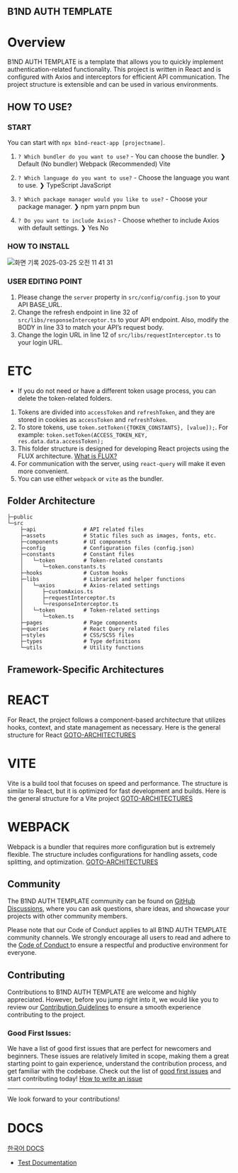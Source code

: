 ## B1ND AUTH TEMPLATE
# Overview
B1ND AUTH TEMPLATE is a template that allows you to quickly implement authentication-related functionality. This project is written in React and is configured with Axios and interceptors for efficient API communication. The project structure is extensible and can be used in various environments.

## HOW TO USE?

### START

You can start with `npx b1nd-react-app [projectname]`.

1. `? Which bundler do you want to use?` - You can choose the bundler.
❯   Default (No bundler)
    Webpack (Recommended)
    Vite

2. `? Which language do you want to use?` - Choose the language you want to use.
❯   TypeScript
    JavaScript

3. `? Which package manager would you like to use?` - Choose your package manager.
❯   npm
    yarn
    pnpm
    bun

4. `? Do you want to include Axios?` - Choose whether to include Axios with default settings.
❯   Yes
    No


### HOW TO INSTALL
![화면 기록 2025-03-25 오전 11 41 31](https://github.com/user-attachments/assets/ea5a7a11-705a-48d4-812b-c0d8b8df8ca8)




### USER EDITING POINT

1. Please change the `server` property in `src/config/config.json` to your API BASE_URL.
2. Change the refresh endpoint in line 32 of `src/libs/responseInterceptor.ts` to your API endpoint. Also, modify the BODY in line 33 to match your API’s request body.
3. Change the login URL in line 12 of `src/libs/requestInterceptor.ts` to your login URL.

# ETC
* If you do not need or have a different token usage process, you can delete the token-related folders.

1. Tokens are divided into `accessToken` and `refreshToken`, and they are stored in cookies as `accessToken` and `refreshToken`.
2. To store tokens, use `token.setToken({TOKEN_CONSTANTS}, [value]);`. For example: `token.setToken(ACCESS_TOKEN_KEY, res.data.data.accessToken);`
3. This folder structure is designed for developing React projects using the FLUX architecture. [What is FLUX?](https://velog.io/@alskt0419/FLUX-%EC%95%84%ED%82%A4%ED%85%8D%EC%B3%90%EB%9E%80)
4. For communication with the server, using `react-query` will make it even more convenient.
5. You can use either `webpack` or `vite` as the bundler.



## Folder Architecture
```
├─public
└─src
    ├─api               # API related files
    ├─assets            # Static files such as images, fonts, etc.
    ├─components        # UI components
    ├─config            # Configuration files (config.json)
    ├─constants         # Constant files
    │   └─token         # Token-related constants
    │      └─token.constants.ts
    ├─hooks             # Custom hooks
    ├─libs              # Libraries and helper functions
    │   └─axios         # Axios-related settings
    │      ├─customAxios.ts
    │      ├─requestInterceptor.ts
    │      └─responseInterceptor.ts
    │   └─token         # Token-related settings
    │      └─token.ts
    ├─pages             # Page components
    ├─queries           # React Query related files
    ├─styles            # CSS/SCSS files
    ├─types             # Type definitions
    └─utils             # Utility functions
```



## Framework-Specific Architectures
 # REACT
 For React, the project follows a component-based architecture that utilizes hooks, context, and state management as necessary. Here is the general structure for React
[GOTO-ARCHITECTURES](https://github.com/Team-B1ND/B1ND-AUTH-TEMPLATE/tree/main/docs/REACT_ARCHITECTURES.md)

 # VITE
 Vite is a build tool that focuses on speed and performance. The structure is similar to React, but it is optimized for fast development and builds. Here is the general structure for a Vite project
[GOTO-ARCHITECTURES](https://github.com/Team-B1ND/B1ND-AUTH-TEMPLATE/tree/main/docs/VITE_ARCHITECTURES.md)

# WEBPACK
 Webpack is a bundler that requires more configuration but is extremely flexible. The structure includes configurations for handling assets, code splitting, and optimization. 
[GOTO-ARCHITECTURES](https://github.com/Team-B1ND/B1ND-AUTH-TEMPLATE/tree/main/docs/WEBPACK_ARCHITECTURES.md)



## Community

The B1ND AUTH TEMPLATE community can be found on [GitHub Discussions](https://github.com/Team-B1ND/B1ND-AUTH-TEMPLATE/discussions), where you can ask questions, share ideas, and showcase your projects with other community members.

Please note that our Code of Conduct applies to all B1ND AUTH TEMPLATE community channels. We strongly encourage all users to read and adhere to the [Code of Conduct ](https://github.com/Team-B1ND/B1ND-AUTH-TEMPLATE/tree/main/docs/CODE_OF_CONDUCT.md) to ensure a respectful and productive environment for everyone.


## Contributing

Contributions to B1ND AUTH TEMPLATE are welcome and highly appreciated. However, before you jump right into it, we would like you to review our [Contribution Guidelines](https://github.com/Team-B1ND/B1ND-AUTH-TEMPLATE/tree/main/docs/contributing.md) to ensure a smooth experience contributing to the project.

### Good First Issues:
We have a list of good first issues that are perfect for newcomers and beginners. These issues are relatively limited in scope, making them a great starting point to gain experience, understand the contribution process, and get familiar with the codebase. Check out the list of [good first issues](https://github.com/Team-B1ND/B1ND-AUTH-TEMPLATE/issues?q=is%3Aissue%20state%3Aopen%20label%3A%22good%20first%20issue%22) and start contributing today! [How to write an issue](https://github.com/Team-B1ND/B1ND-AUTH-TEMPLATE/tree/main/docs/ISSUE.md)

---

We look forward to your contributions!


# DOCS

[한국어 DOCS](https://github.com/Team-B1ND/B1ND-AUTH-TEMPLATE/tree/main/docs/KO_README.md)


- [Test Documentation](https://github.com/Team-B1ND/B1ND-AUTH-TEMPLATE/tree/main/docs/testing.md)
